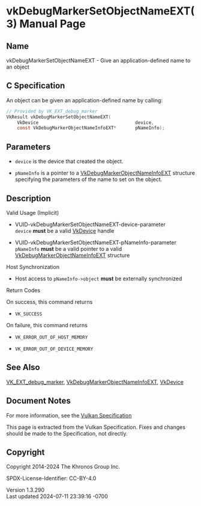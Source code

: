 # vkDebugMarkerSetObjectNameEXT(3) Manual Page

## Name

vkDebugMarkerSetObjectNameEXT - Give an application-defined name to an
object



## <a href="#_c_specification" class="anchor"></a>C Specification

An object can be given an application-defined name by calling:

``` c
// Provided by VK_EXT_debug_marker
VkResult vkDebugMarkerSetObjectNameEXT(
    VkDevice                                    device,
    const VkDebugMarkerObjectNameInfoEXT*       pNameInfo);
```

## <a href="#_parameters" class="anchor"></a>Parameters

- `device` is the device that created the object.

- `pNameInfo` is a pointer to a
  [VkDebugMarkerObjectNameInfoEXT](https://registry.khronos.org/vulkan/specs/1.3-extensions/man/html/VkDebugMarkerObjectNameInfoEXT.html)
  structure specifying the parameters of the name to set on the object.

## <a href="#_description" class="anchor"></a>Description

Valid Usage (Implicit)

- <a href="#VUID-vkDebugMarkerSetObjectNameEXT-device-parameter"
  id="VUID-vkDebugMarkerSetObjectNameEXT-device-parameter"></a>
  VUID-vkDebugMarkerSetObjectNameEXT-device-parameter  
  `device` **must** be a valid [VkDevice](https://registry.khronos.org/vulkan/specs/1.3-extensions/man/html/VkDevice.html) handle

- <a href="#VUID-vkDebugMarkerSetObjectNameEXT-pNameInfo-parameter"
  id="VUID-vkDebugMarkerSetObjectNameEXT-pNameInfo-parameter"></a>
  VUID-vkDebugMarkerSetObjectNameEXT-pNameInfo-parameter  
  `pNameInfo` **must** be a valid pointer to a valid
  [VkDebugMarkerObjectNameInfoEXT](https://registry.khronos.org/vulkan/specs/1.3-extensions/man/html/VkDebugMarkerObjectNameInfoEXT.html)
  structure

Host Synchronization

- Host access to `pNameInfo->object` **must** be externally synchronized

Return Codes

On success, this command returns  
- `VK_SUCCESS`

On failure, this command returns  
- `VK_ERROR_OUT_OF_HOST_MEMORY`

- `VK_ERROR_OUT_OF_DEVICE_MEMORY`

## <a href="#_see_also" class="anchor"></a>See Also

[VK_EXT_debug_marker](https://registry.khronos.org/vulkan/specs/1.3-extensions/man/html/VK_EXT_debug_marker.html),
[VkDebugMarkerObjectNameInfoEXT](https://registry.khronos.org/vulkan/specs/1.3-extensions/man/html/VkDebugMarkerObjectNameInfoEXT.html),
[VkDevice](https://registry.khronos.org/vulkan/specs/1.3-extensions/man/html/VkDevice.html)

## <a href="#_document_notes" class="anchor"></a>Document Notes

For more information, see the <a
href="https://registry.khronos.org/vulkan/specs/1.3-extensions/html/vkspec.html#vkDebugMarkerSetObjectNameEXT"
target="_blank" rel="noopener">Vulkan Specification</a>

This page is extracted from the Vulkan Specification. Fixes and changes
should be made to the Specification, not directly.

## <a href="#_copyright" class="anchor"></a>Copyright

Copyright 2014-2024 The Khronos Group Inc.

SPDX-License-Identifier: CC-BY-4.0

Version 1.3.290  
Last updated 2024-07-11 23:39:16 -0700
